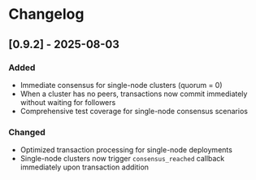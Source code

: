 # Changelog

## [0.9.2] - 2025-08-03

### Added
- Immediate consensus for single-node clusters (quorum = 0)
- When a cluster has no peers, transactions now commit immediately without waiting for followers
- Comprehensive test coverage for single-node consensus scenarios

### Changed
- Optimized transaction processing for single-node deployments
- Single-node clusters now trigger `consensus_reached` callback immediately upon transaction addition